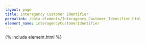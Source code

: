 ```yaml
---
layout: page
title: Interagency Customer Identifier
permalink: /data-elements/Interagency_Customer_Identifier.html
element_name: interagencyCustomerIdentifier
---
```

{% include element.html %}